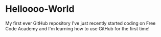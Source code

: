# Helloooo-World
My first ever GitHub repository
I've just recently started coding on Free Code Academy and I'm learning how to use GitHub for the first time!
